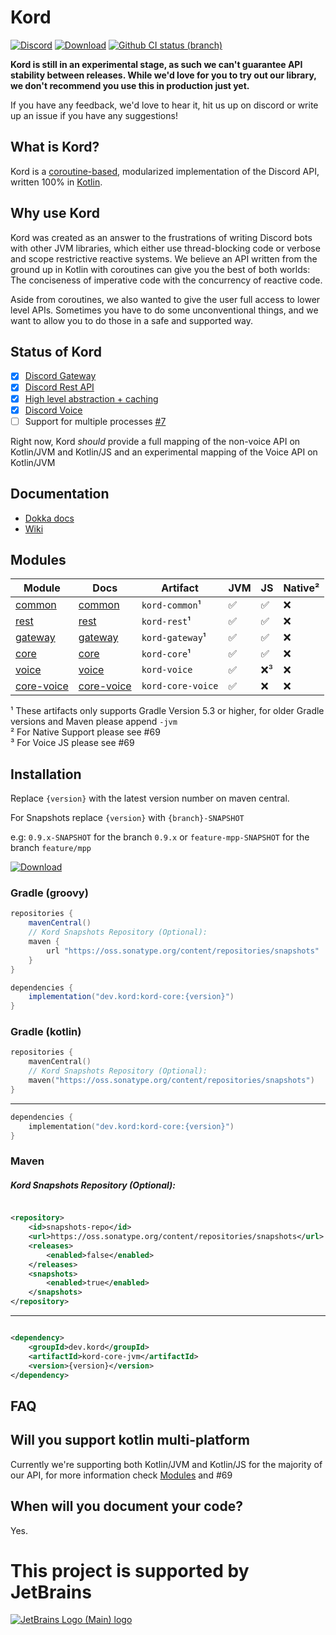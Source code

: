 # Kord

[![Discord](https://img.shields.io/discord/556525343595298817.svg?color=&label=Kord&logo=discord&style=for-the-badge)](https://discord.gg/6jcx5ev)
[![Download](https://img.shields.io/maven-central/v/dev.kord/kord-core.svg?label=Maven%20Central&style=for-the-badge)](https://search.maven.org/search?q=g:%22dev.kord%22%20AND%20a:%22kord-core%22)
[![Github CI status (branch)](https://img.shields.io/github/actions/workflow/status/kordlib/kord/deployment-ci.yml?branch=0.9.x&label=CI&style=for-the-badge)]()

__Kord is still in an experimental stage, as such we can't guarantee API stability between releases. While we'd love for
you to try out our library, we don't recommend you use this in production just yet.__

If you have any feedback, we'd love to hear it, hit us up on discord or write up an issue if you have any suggestions!

## What is Kord?

Kord is a [coroutine-based](https://kotlinlang.org/docs/reference/coroutines-overview.html), modularized implementation
of the Discord API, written 100% in [Kotlin](https://kotlinlang.org/).

## Why use Kord

Kord was created as an answer to the frustrations of writing Discord bots with other JVM libraries, which either use
thread-blocking code or verbose and scope restrictive reactive systems. We believe an API written from the ground up in
Kotlin with coroutines can give you the best of both worlds: The conciseness of imperative code with the concurrency of
reactive code.

Aside from coroutines, we also wanted to give the user full access to lower level APIs. Sometimes you have to do some
unconventional things, and we want to allow you to do those in a safe and supported way.

## Status of Kord

* [X] [Discord Gateway](gateway)
* [x] [Discord Rest API](rest)
* [X] [High level abstraction + caching](core)
* [X] [Discord Voice](voice)
* [ ] Support for multiple processes [#7](https://github.com/kordlib/kord/issues/7)

Right now, Kord *should* provide a full mapping of the non-voice API on Kotlin/JVM and Kotlin/JS and an experimental
mapping of the Voice API on Kotlin/JVM

## Documentation

* [Dokka docs](https://kordlib.github.io/kord/)
* [Wiki](https://github.com/kordlib/kord/wiki)

## Modules

| Module                   | Docs                                                    | Artifact          | JVM | JS | Native² |
|--------------------------|---------------------------------------------------------|-------------------|-----|----|---------|
| [common](common)         | [common](https://kordlib.github.io/kord/common)         | `kord-common`¹    | ✅   | ✅  | ❌       |
| [rest](rest)             | [rest](https://kordlib.github.io/kord/rest)             | `kord-rest`¹      | ✅   | ✅  | ❌       |
| [gateway](gateway)       | [gateway](https://kordlib.github.io/kord/gateway)       | `kord-gateway`¹   | ✅   | ✅  | ❌       |
| [core](core)             | [core](https://kordlib.github.io/kord/core)             | `kord-core`¹      | ✅   | ✅  | ❌       |
| [voice](voice)           | [voice](https://kordlib.github.io/kord/voice)           | `kord-voice`      | ✅   | ❌³ | ❌       |
| [core-voice](core-voice) | [core-voice](https://kordlib.github.io/kord/core-voice) | `kord-core-voice` | ✅   | ❌  | ❌       |

¹ These artifacts only supports Gradle Version 5.3 or higher, for older Gradle versions and Maven please append `-jvm`  
² For Native Support please see #69  
³ For Voice JS please see #69

## Installation

Replace `{version}` with the latest version number on maven central.

For Snapshots replace `{version}` with `{branch}-SNAPSHOT`

e.g: `0.9.x-SNAPSHOT` for the branch `0.9.x` or `feature-mpp-SNAPSHOT` for the branch `feature/mpp`

[![Download](https://img.shields.io/maven-central/v/dev.kord/kord-core.svg?label=Maven%20Central&style=for-the-badge)](https://search.maven.org/search?q=g:%22dev.kord%22%20AND%20a:%22kord-core%22)

### Gradle (groovy)

```groovy
repositories {
    mavenCentral()
    // Kord Snapshots Repository (Optional):
    maven {
        url "https://oss.sonatype.org/content/repositories/snapshots"
    }
}
```

```groovy
dependencies {
    implementation("dev.kord:kord-core:{version}")
}
```

### Gradle (kotlin)

```kotlin
repositories {
    mavenCentral()
    // Kord Snapshots Repository (Optional):
    maven("https://oss.sonatype.org/content/repositories/snapshots")
}
```

---

```kotlin
dependencies {
    implementation("dev.kord:kord-core:{version}")
}
```

### Maven

##### Kord Snapshots Repository (Optional):

```xml

<repository>
    <id>snapshots-repo</id>
    <url>https://oss.sonatype.org/content/repositories/snapshots</url>
    <releases>
        <enabled>false</enabled>
    </releases>
    <snapshots>
        <enabled>true</enabled>
    </snapshots>
</repository>
```

---

```xml

<dependency>
    <groupId>dev.kord</groupId>
    <artifactId>kord-core-jvm</artifactId>
    <version>{version}</version>
</dependency>
```

## FAQ

## Will you support kotlin multi-platform

Currently we're supporting both Kotlin/JVM and Kotlin/JS for the majority of our API, for more information check
[Modules](#modules) and #69

## When will you document your code?

Yes.

# This project is supported by JetBrains

[![JetBrains Logo (Main) logo](https://resources.jetbrains.com/storage/products/company/brand/logos/jb_beam.svg)](https://jb.gg/OpenSourceSupport)
